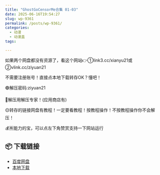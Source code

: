 ```yaml
---
title: "GhostGoCensorMe合集 01-03"
date: 2025-06-16T19:54:27
slug: wp-9361
permalink: /posts/wp-9361/
categories:
  - 动漫
  - 动漫盖
tags:

---
```


如果两个网盘都没有资源了，看这个网站👉①link3.cc/xianyu21或②vlink.cc/ziyuan21

不需要注册账号！直接点本地下载转存OK？懂吧！

🟢解压密码:ziyuan21

🔵解压用解压专家！(应用商店有)

🟡转存的链接网盘有教程！一定要看教程！按教程操作！不按教程操作你不会解压！

💰🈶能力的宝，可以点左下角赞赏支持一下网站运行

## 📦 下载链接
- [百度网盘](https://blziyuan21.com/pay-download/9361?key=686e090e1b&down_id=0)
- [本地下载](https://blziyuan21.com/pay-download/9361?key=686e090e1b&down_id=1)

